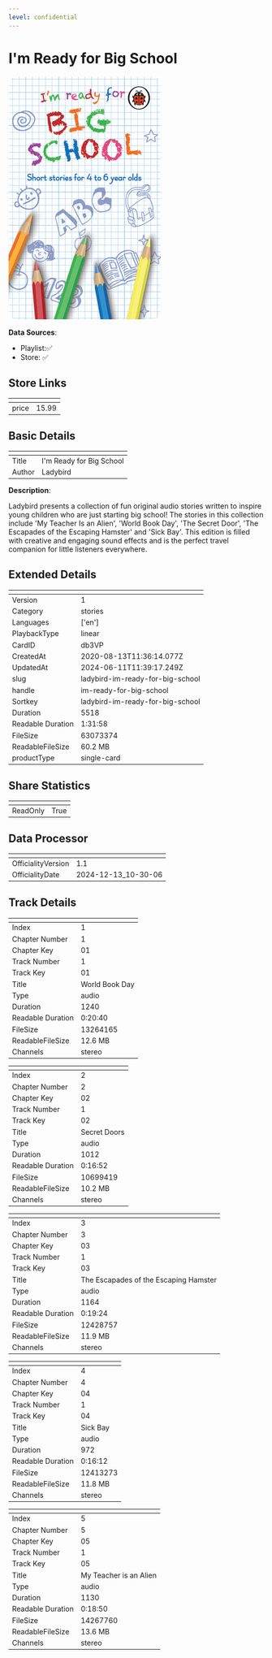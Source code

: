 ```yaml
---
level: confidential
---
```

# I'm Ready for Big School

![card_[db3VP].png](../../img/cards/card_[db3VP].png)

**Data Sources**: 

- Playlist:✅
- Store: ✅


## Store Links

| <!-- --> | <!-- --> |
| - | - |
| price | 15.99 |


## Basic Details

| <!-- --> | <!-- --> |
| - | - |
| Title | I'm Ready for Big School |
| Author | Ladybird |

**Description**:

Ladybird presents a collection of fun original audio stories written to inspire young children who are just starting big school! The stories in this collection include 'My Teacher Is an Alien', 'World Book Day', 'The Secret Door', 'The Escapades of the Escaping Hamster' and 'Sick Bay'. This edition is filled with creative and engaging sound effects and is the perfect travel companion for little listeners everywhere.


## Extended Details

| <!-- --> | <!-- --> |
| - | - |
| Version | 1 |
| Category | stories |
| Languages | ['en'] |
| PlaybackType | linear |
| CardID | db3VP |
| CreatedAt | 2020-08-13T11:36:14.077Z |
| UpdatedAt | 2024-06-11T11:39:17.249Z |
| slug | ladybird-im-ready-for-big-school |
| handle | im-ready-for-big-school |
| Sortkey | ladybird-im-ready-for-big-school |
| Duration | 5518 |
| Readable Duration | 1:31:58 |
| FileSize | 63073374 |
| ReadableFileSize | 60.2 MB |
| productType | single-card |


## Share Statistics

| <!-- --> | <!-- --> |
| - | - |
| ReadOnly | True |


## Data Processor

| <!-- --> | <!-- --> |
| - | - |
| OfficialityVersion | 1.1
| OfficialityDate | 2024-12-13_10-30-06


## Track Details

| <!-- --> | <!-- --> |
| - | - |
| Index | 1 |
| Chapter Number | 1 |
| Chapter Key | 01 |
| Track Number | 1 |
| Track Key | 01 |
| Title | World Book Day |
| Type | audio |
| Duration | 1240 |
| Readable Duration | 0:20:40 |
| FileSize | 13264165 |
| ReadableFileSize | 12.6 MB |
| Channels | stereo |

| <!-- --> | <!-- --> |
| - | - |
| Index | 2 |
| Chapter Number | 2 |
| Chapter Key | 02 |
| Track Number | 1 |
| Track Key | 02 |
| Title | Secret Doors |
| Type | audio |
| Duration | 1012 |
| Readable Duration | 0:16:52 |
| FileSize | 10699419 |
| ReadableFileSize | 10.2 MB |
| Channels | stereo |

| <!-- --> | <!-- --> |
| - | - |
| Index | 3 |
| Chapter Number | 3 |
| Chapter Key | 03 |
| Track Number | 1 |
| Track Key | 03 |
| Title | The Escapades of the Escaping Hamster |
| Type | audio |
| Duration | 1164 |
| Readable Duration | 0:19:24 |
| FileSize | 12428757 |
| ReadableFileSize | 11.9 MB |
| Channels | stereo |

| <!-- --> | <!-- --> |
| - | - |
| Index | 4 |
| Chapter Number | 4 |
| Chapter Key | 04 |
| Track Number | 1 |
| Track Key | 04 |
| Title | Sick Bay |
| Type | audio |
| Duration | 972 |
| Readable Duration | 0:16:12 |
| FileSize | 12413273 |
| ReadableFileSize | 11.8 MB |
| Channels | stereo |

| <!-- --> | <!-- --> |
| - | - |
| Index | 5 |
| Chapter Number | 5 |
| Chapter Key | 05 |
| Track Number | 1 |
| Track Key | 05 |
| Title | My Teacher is an Alien |
| Type | audio |
| Duration | 1130 |
| Readable Duration | 0:18:50 |
| FileSize | 14267760 |
| ReadableFileSize | 13.6 MB |
| Channels | stereo |


